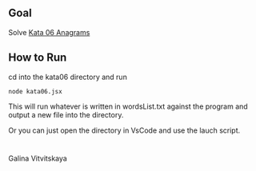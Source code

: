 ## Goal

Solve [Kata 06 Anagrams](http://codekata.com/kata/kata06-anagrams/)

## How to Run

cd into the kata06 directory and run

`node kata06.jsx`

This will run whatever is written in wordsList.txt against the program and output a new file into the directory.

Or you can just open the directory in VsCode and use the lauch script.

#

Galina Vitvitskaya
